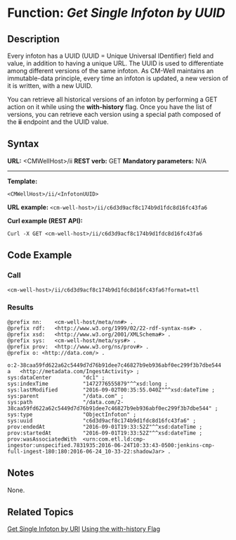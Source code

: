 # Function: *Get Single Infoton by UUID* #

## Description ##

Every infoton has a UUID (UUID = Unique Universal IDentifier) field and value, in addition to having a unique URL. The UUID is used to differentiate among different versions of the same infoton. As CM-Well maintains an immutable-data principle, every time an infoton is updated, a new version of it is written, with a new UUID.

You can retrieve all historical versions of an infoton by performing a GET action on it while using the **with-history** flag. Once you have the list of versions, you can retrieve each version using a special path composed of the **ii** endpoint and the UUID value.

## Syntax ##

**URL:** \<CMWellHost\>/ii
**REST verb:** GET
**Mandatory parameters:** N/A

----------

**Template:**

    <CMWellHost>/ii/<InfotonUUID>

**URL example:**
   `<cm-well-host>/ii/c6d3d9acf8c174b9d1fdc8d16fc43fa6`

**Curl example (REST API):**

    Curl -X GET <cm-well-host>/ii/c6d3d9acf8c174b9d1fdc8d16fc43fa6

## Code Example ##

### Call ###

    <cm-well-host>/ii/c6d3d9acf8c174b9d1fdc8d16fc43fa6?format=ttl

### Results ###

    @prefix nn:    <cm-well-host/meta/nn#> .
    @prefix rdf:   <http://www.w3.org/1999/02/22-rdf-syntax-ns#> .
    @prefix xsd:   <http://www.w3.org/2001/XMLSchema#> .
    @prefix sys:   <cm-well-host/meta/sys#> .
    @prefix prov:  <http://www.w3.org/ns/prov#> .
    @prefix o: <http://data.com/> .
    
    o:2-38caa59fd622a62c5449d7d76b91dee7c46827b9eb936abf0ec299f3b7dbe544
    a   <http://metadata.com/IngestActivity> ;
    sys:dataCenter          "dc1" ;
    sys:indexTime           "1472776555879"^^xsd:long ;
    sys:lastModified        "2016-09-02T00:35:55.040Z"^^xsd:dateTime ;
    sys:parent              "/data.com" ;
    sys:path                "/data.com/2-38caa59fd622a62c5449d7d76b91dee7c46827b9eb936abf0ec299f3b7dbe544" ;
    sys:type                "ObjectInfoton" ;
    sys:uuid                "c6d3d9acf8c174b9d1fdc8d16fc43fa6" ;
    prov:endedAt            "2016-09-01T19:33:52Z"^^xsd:dateTime ;
    prov:startedAt          "2016-09-01T19:33:52Z"^^xsd:dateTime ;
    prov:wasAssociatedWith  <urn:com.etl.ld:cmp-ingestor:unspecified.7831935:2016-06-24T10:33:43-0500:jenkins-cmp-full-ingest-180:180:2016-06-24_10-33-22:shadowJar> .

## Notes ##
None.

## Related Topics ##
[Get Single Infoton by URI](API.Get.GetSingleInfotonByURI.md)
[Using the with-history Flag](API.UsingTheWith-historyFlag.md)

